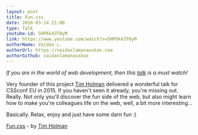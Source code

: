 ```yaml
---
layout: post
title: Fun.css
date: 2016-03-14 21:00
type: Talk
youtube-id: 5HP6k43T0yM
link: https://www.youtube.com/watch?v=5HP6k43T0yM
authorName: Vaidas L.
authorUrl: https://vaidaslamanauskas.com
authorGithub: vaidaslamanauskas
---
```


_If you are in the world of web development, then this [talk](https://www.youtube.com/watch?v=5HP6k43T0yM) is a must watch!_

Very founder of this project [Tim Holman](http://tholman.com/) delivered a wonderful talk for CSSconf EU in 2015. If you haven't seen it already, you're missing out. Really. Not only you'll discover the fun side of the web, but also might learn how to make you're colleagues life on the web, well, a bit more interesting...

Basically. Relax, enjoy and just have some darn fun :)

[Fun.css](https://www.youtube.com/watch?v=5HP6k43T0yM) - by [Tim Holman](http://tholman.com/)

